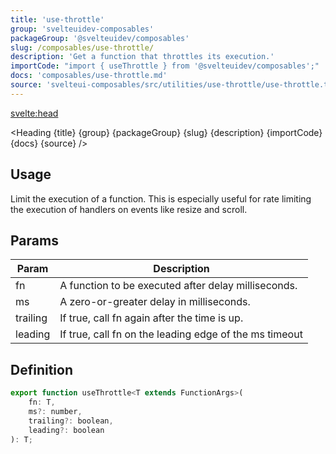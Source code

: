 ```yaml
---
title: 'use-throttle'
group: 'svelteuidev-composables'
packageGroup: '@svelteuidev/composables'
slug: /composables/use-throttle/
description: 'Get a function that throttles its execution.'
importCode: "import { useThrottle } from '@svelteuidev/composables';"
docs: 'composables/use-throttle.md'
source: 'svelteui-composables/src/utilities/use-throttle/use-throttle.ts'
---
```


<script lang='ts'>
    import { Demo, ComposableDemos } from '@svelteuidev/demos';
	import { Heading } from "$lib/components";
  	import { base } from '$app/paths';
</script>

<svelte:head>
  <title>{title} - SvelteUI</title>
</svelte:head>

<Heading {title} {group} {packageGroup} {slug} {description} {importCode} {docs} {source} />

## Usage

Limit the execution of a function. This is especially useful for rate limiting the execution of handlers on events like resize and scroll.

<Demo demo={ComposableDemos.useThrottleDemo.usage} />

## Params

| Param    | Description                                            |
| -------- | ------------------------------------------------------ |
| fn       | A function to be executed after delay milliseconds.    |
| ms       | A zero-or-greater delay in milliseconds.               |
| trailing | If true, call fn again after the time is up.           |
| leading  | If true, call fn on the leading edge of the ms timeout |

## Definition

```js
export function useThrottle<T extends FunctionArgs>(
	fn: T,
	ms?: number,
	trailing?: boolean,
	leading?: boolean
): T;
```
